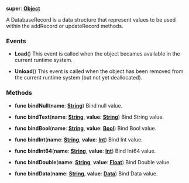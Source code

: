 **super**: **[Object](../gravity/object.md)**

A DatabaseRecord is a data structure that represent values to be used within the addRecord or updateRecord methods.

### Events

* **Load**()
This event is called when the object becames available in the current runtime system.

* **Unload**()
This event is called when the object has been removed from the current runtime system (but not yet deallocated).



### Methods

* **func** **bindNull**(**name**: **[String](../gravity/string.md)**)
Bind null value.

* **func** **bindText**(**name**: **[String](../gravity/string.md)**, **value**: **[String](../gravity/string.md)**)
Bind String value.

* **func** **bindBool**(**name**: **[String](../gravity/string.md)**, **value**: **[Bool](../gravity/bool.md)**)
Bind Bool value.

* **func** **bindInt**(**name**: **[String](../gravity/string.md)**, **value**: **[Int](../gravity/int.md)**)
Bind Int value.

* **func** **bindInt64**(**name**: **[String](../gravity/string.md)**, **value**: **[Int](../gravity/int.md)**)
Bind Int64 value.

* **func** **bindDouble**(**name**: **[String](../gravity/string.md)**, **value**: **[Float](../gravity/float.md)**)
Bind Double value.

* **func** **bindData**(**name**: **[String](../gravity/string.md)**, **value**: **[Data](Data.md)**)
Bind Data value.





